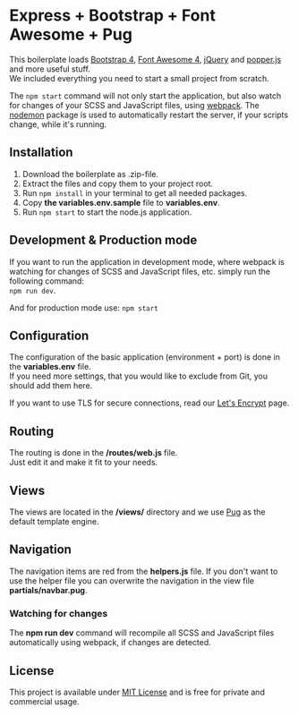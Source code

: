 # Express + Bootstrap + Font Awesome + Pug

This boilerplate loads [Bootstrap 4](https://getbootstrap.com/), [Font Awesome 4](https://fontawesome.com/), [jQuery](http://jquery.com/) and [popper.js](https://popper.js.org/) and more useful stuff.  
We included everything you need to start a small project from scratch.

The ```npm start``` command will not only start the application, but also watch for changes of your SCSS and JavaScript files, using [webpack](https://webpack.js.org/). The [nodemon](https://nodemon.io/) package is used to automatically restart the server, if your scripts change, while it's running.

## Installation

1. Download the boilerplate as .zip-file.
1. Extract the files and copy them to your project root.
1. Run ```npm install``` in your terminal to get all needed packages.
1. Copy __the variables.env.sample__ file to __variables.env__.
1. Run ```npm start``` to start the node.js application.

## Development &amp; Production mode

If you want to run the application in development mode, where webpack is watching for changes of SCSS and JavaScript files, etc. simply run the following command:  
```npm run dev```.

And for production mode use:
```npm start```

## Configuration

The configuration of the basic application (environment + port) is done in the __variables.env__ file.  
If you need more settings, that you would like to exclude from Git, you should add them here.

If you want to use TLS for secure connections, read our [Let's Encrypt](./docs/Lets-Encrypt.md) page.

## Routing

The routing is done in the __/routes/web.js__ file.  
Just edit it and make it fit to your needs.

## Views

The views are located in the __/views/__ directory and we use [Pug](https://github.com/pugjs/pug) as the default template engine.

## Navigation

The navigation items are red from the __helpers.js__ file. If you don't want to use the helper file you can overwrite the navigation in the view file __partials/navbar.pug__.

### Watching for changes

The __npm run dev__ command will recompile all SCSS and JavaScript files automatically using webpack, if changes are detected.

## License

This project is available under [MIT License](./License.md) and is free for private and commercial usage.